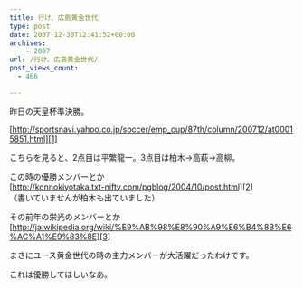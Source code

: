```yaml
---
title: 行け、広島黄金世代
type: post
date: 2007-12-30T12:41:52+00:00
archives:
    - 2007
url: /行け、広島黄金世代/
post_views_count:
  - 466

---
```

昨日の天皇杯準決勝。

[http://sportsnavi.yahoo.co.jp/soccer/emp_cup/87th/column/200712/at00015851.html][1]

こちらを見ると、2点目は平繁龍一。3点目は柏木→高萩→高柳。

この時の優勝メンバーとか  
[http://konnokiyotaka.txt-nifty.com/pgblog/2004/10/post.html][2]  
（書いていませんが柏木も出ていました）

その前年の栄光のメンバーとか  
[http://ja.wikipedia.org/wiki/%E9%AB%98%E8%90%A9%E6%B4%8B%E6%AC%A1%E9%83%8E][3]

まさにユース黄金世代の時の主力メンバーが大活躍だったわけです。

これは優勝してほしいなあ。

 [1]: http://sportsnavi.yahoo.co.jp/soccer/emp_cup/87th/column/200712/at00015851.html "http://sportsnavi.yahoo.co.jp/soccer/emp_cup/87th/column/200712/at00015851.html"
 [2]: http://konnokiyotaka.txt-nifty.com/pgblog/2004/10/post.html "http://konnokiyotaka.txt-nifty.com/pgblog/2004/10/post.html"
 [3]: http://ja.wikipedia.org/wiki/%E9%AB%98%E8%90%A9%E6%B4%8B%E6%AC%A1%E9%83%8E "http://ja.wikipedia.org/wiki/%E9%AB%98%E8%90%A9%E6%B4%8B%E6%AC%A1%E9%83%8E"